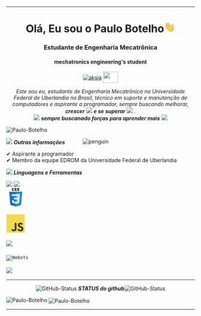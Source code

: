 
<hr>
<h1 align="center"> Olá, Eu sou o Paulo Botelho<img src="https://raw.githubusercontent.com/ABSphreak/ABSphreak/master/gifs/Hi.gif" width="30px"></h1>
<h3 align="center">Estudante de Engenharia Mecatrônica</h3>
<h4 align="center">mechatronics engineering's student</h4>
<p align="center">
<a href="https://www.instagram.com/paulo.bbotelho/" target="blank"><img align="center" src="https://cdn.jsdelivr.net/npm/simple-icons@3.0.1/icons/instagram.svg" alt="aksia" height="30" width="40" /></a>
 <a href = "mailto: paulo.barbosa.botelho@gmail.com"><img align="center" src="https://simpleicons.org/icons/gmail.svg" height="30" width="40" /></a>
</p>




<p align="center">
  <em>
    Este sou eu, estudante de Engenharia Mecatrônica na Universidade Federal de Uberlandia no Brasil, técnico em suporte e manutenção de computadores e aspirante a programador,
   sempre buscando melhorar,
    <b>crescer</b> <img src="https://media1.giphy.com/media/vrBdyOzesMKM5Ntj0R/giphy.gif?cid=ecf05e47lsybwyergazkq2hud26pu59sywa8dc91ui89wqpf&rid=giphy.gif&ct=s" width="25px"> 
    <b>e se superar</b> <img src="https://media3.giphy.com/media/gjTX5cigW0MI9XoDdv/giphy.gif?cid=ecf05e47bmckjgq8tfzl7dyol86onsoi5xgzcf6pzqmnwbt9&rid=giphy.gif&ct=s" width="30px">&nbsp.
  </em> 
  <br>
  <img src="https://media2.giphy.com/media/Kd5XdzdEhNqhYWe14S/giphy.gif?cid=ecf05e47slbv9u9uqh7effth54udgv4m7j3zbx3l8vvfcw5q&rid=giphy.gif&ct=s" width="50" /> <b><i>sempre buscanado forças para aprender mais</i></b> <img src="https://media0.giphy.com/media/4QZK21zlzVIyc/giphy.gif?cid=ecf05e476fl96nd8ic2yneyvn14kn0455rip1dr6jxcmrdaj&rid=giphy.gif&ct=s" width="50" />
</p>

<p align="left"> <img src="https://komarev.com/ghpvc/?username=Paulo-Botelho&label=Profile%20views&color=green&style=flat" alt="Paulo-Botelho" /> </p>
<img align="right" width=300px alt="penguin" src="https://media4.giphy.com/media/8zldD29JNeLRK/giphy.gif?cid=ecf05e47j811vw165yzdxk3kuic6glczm59iesd1ibg7tnvi&rid=giphy.gif&ct=s" />

<img src="https://media4.giphy.com/media/xSVQgqlSTMXYs/giphy.gif?cid=ecf05e47cg5u93yrnybeq7mtl3l6qkz7kxz18djt7oje801q&rid=giphy.gif&ct=s" width="25px">&nbsp;***Outras informações***

✔ Aspirante a programador <br>
✔ Membro da equipe EDROM da Universidade Federal de Uberlandia<br>




 

<img src="https://media4.giphy.com/media/xSVQgqlSTMXYs/giphy.gif?cid=ecf05e47cg5u93yrnybeq7mtl3l6qkz7kxz18djt7oje801q&rid=giphy.gif&ct=s" width="25px">&nbsp;***Linguagens e Ferramentas***
<p align="left">
  
  <code><img height="50" src="https://upload.wikimedia.org/wikipedia/commons/c/c3/Python-logo-notext.svg"></code>
  <code><img height="50" src="https://upload.wikimedia.org/wikipedia/commons/6/61/HTML5_logo_and_wordmark.svg"></code>
  <code> <img height="50" src="https://raw.githubusercontent.com/devicons/devicon/master/icons/css3/css3-original-wordmark.svg"> </code>
  <code> <img height="50" src="https://raw.githubusercontent.com/devicons/devicon/master/icons/javascript/javascript-original.svg"> </code>
  <code> <img height="50" src="https://upload.wikimedia.org/wikipedia/commons/9/9a/Visual_Studio_Code_1.35_icon.svg"> </code>
  <code> <img height="50" src="https://cyberbotics.com/assets/images/webots.png" alt="Webots" name="Webots"> </code>
  <code> <img height="50" src="https://upload.wikimedia.org/wikipedia/commons/thumb/3/32/OpenCV_Logo_with_text_svg_version.svg/487px-OpenCV_Logo_with_text_svg_version.svg.png"> </code>
  

  <hr>
  <p align="center">
 <img src="https://media3.giphy.com/media/l4pTbf0kTHnrBtr9u/giphy.gif?cid=ecf05e47va07df51ci0jvw17msf39jxxeimzf5su6d4kfy0l&rid=giphy.gif&ct=s" width="30px" alt="GitHub-Status"/>&nbsp;<i><b>STATUS do github</b></i><img src="https://media3.giphy.com/media/l4pTbf0kTHnrBtr9u/giphy.gif?cid=ecf05e47va07df51ci0jvw17msf39jxxeimzf5su6d4kfy0l&rid=giphy.gif&ct=s" width="30px" alt="GitHub-Status"/></p>
<p><img align="left" src="https://github-readme-stats.vercel.app/api/top-langs?username=Paulo-Botelho&show_icons=true&locale=en&layout=compact" alt="Paulo-Botelho" /></p>

<p>&nbsp;<img align="center" src="https://github-readme-stats.vercel.app/api?username=Paulo-Botelho&show_icons=true&locale=en" alt="Paulo-Botelho" width="410" /></p>

<hr>
